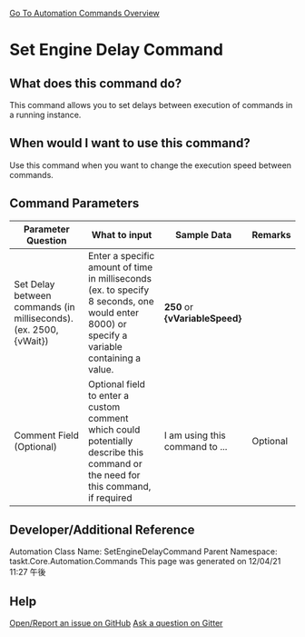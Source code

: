 <!--TITLE: Set Engine Delay Command -->
<!-- SUBTITLE: a command in the Engine Commands group. -->
[Go To Automation Commands Overview](/automation-commands.md)


# Set Engine Delay Command


## What does this command do?
This command allows you to set delays between execution of commands in a running instance.


## When would I want to use this command?
Use this command when you want to change the execution speed between commands.


## Command Parameters
| Parameter Question   	| What to input  	|  Sample Data 	| Remarks  	|
| ---                    | ---               | ---           | ---       |
|Set Delay between commands (in milliseconds). (ex. 2500, {vWait})|Enter a specific amount of time in milliseconds (ex. to specify 8 seconds, one would enter 8000) or specify a variable containing a value.|**250** or **{vVariableSpeed}**||
|Comment Field (Optional)|Optional field to enter a custom comment which could potentially describe this command or the need for this command, if required|I am using this command to ...|Optional|






## Developer/Additional Reference
Automation Class Name: SetEngineDelayCommand
Parent Namespace: taskt.Core.Automation.Commands
This page was generated on 12/04/21 11:27 午後


## Help
[Open/Report an issue on GitHub](https://github.com/saucepleez/taskt/issues/new)
[Ask a question on Gitter](https://gitter.im/taskt-rpa/Lobby)
